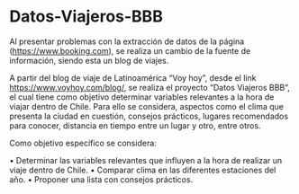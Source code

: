 # Datos-Viajeros-BBB

Al presentar problemas con la extracción de datos de la página (https://www.booking.com), se realiza un cambio de la fuente de información, siendo esta un blog de viajes.

A partir del blog de viaje de Latinoamérica “Voy hoy”, desde el link https://www.voyhoy.com/blog/, se realiza el proyecto “Datos Viajeros BBB”, el cual tiene como objetivo determinar variables relevantes a la hora de viajar dentro de Chile. Para ello se considera, aspectos como el clima que presenta la ciudad en cuestión, consejos prácticos, lugares recomendados para conocer, distancia en tiempo entre un lugar y otro, entre otros.

Como objetivo específico se considera:

•	Determinar las variables relevantes que influyen a la hora de realizar un viaje dentro de Chile.
•	Comparar clima en las diferentes estaciones del año.
•	Proponer una lista con consejos prácticos.
